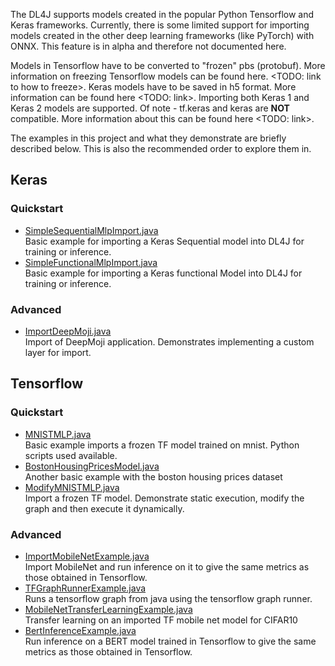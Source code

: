 The DL4J supports models created in the popular Python Tensorflow and Keras frameworks. Currently, there is some limited support for importing models created in the other deep learning frameworks (like PyTorch) with ONNX. This feature is in alpha and therefore not documented here.  

Models in Tensorflow have to be converted to "frozen" pbs (protobuf). More information on freezing Tensorflow models can be found here. <TODO: link to how to freeze>. Keras models have to be saved in h5 format. More information can be found here <TODO: link>. Importing both Keras 1 and Keras 2 models are supported. Of note - tf.keras and keras are **NOT** compatible. More information about this can be found here <TODO: link>.

The examples in this project and what they demonstrate are briefly described below. This is also the recommended order to explore them in.


## Keras  

### Quickstart  
* [SimpleSequentialMlpImport.java](./src/main/java/org/deeplearning4j/modelimportexamples/keras/quickstart/SimpleSequentialMlpImport.java)  
Basic example for importing a Keras Sequential model into DL4J for training or inference.
* [SimpleFunctionalMlpImport.java](./src/main/java/org/deeplearning4j/modelimportexamples/keras/quickstart/SimpleFunctionalMlpImport.java)  
Basic example for importing a Keras functional Model into DL4J for training or inference.

### Advanced  
* [ImportDeepMoji.java](./src/main/java/org/deeplearning4j/modelimportexamples/keras/advanced/deepmoji/ImportDeepMoji.java)  
Import of DeepMoji application. Demonstrates implementing a custom layer for import.


## Tensorflow  

### Quickstart  
* [MNISTMLP.java](./src/main/java/org/deeplearning4j/modelimportexamples/tf/quickstart/MNISTMLP.java)  
Basic example imports a frozen TF model trained on mnist. Python scripts used available.
* [BostonHousingPricesModel.java](./src/main/java/org/deeplearning4j/modelimportexamples/tf/quickstart/BostonHousingPricesModel.java)  
Another basic example with the boston housing prices dataset
* [ModifyMNISTMLP.java](./src/main/java/org/deeplearning4j/modelimportexamples/tf/quickstart/ModifyMNISTMLP.java)  
Import a frozen TF model. Demonstrate static execution, modify the graph and then execute it dynamically.

### Advanced  
* [ImportMobileNetExample.java](./src/main/java/org/deeplearning4j/modelimportexamples/tf/advanced/mobilenet/ImportMobileNetExample.java)  
Import MobileNet and run inference on it to give the same metrics as those obtained in Tensorflow.
* [TFGraphRunnerExample.java](./src/main/java/org/deeplearning4j/modelimportexamples/tf/advanced/tfgraphrunnerinjava/TFGraphRunnerExample.java)  
Runs a tensorflow graph from java using the tensorflow graph runner.
* [MobileNetTransferLearningExample.java](./src/main/java/org/deeplearning4j/modelimportexamples/tf/advanced/mobilenet/MobileNetTransferLearningExample.java)  
Transfer learning on an imported TF mobile net model for CIFAR10
* [BertInferenceExample.java](./src/main/java/org/deeplearning4j/modelimportexamples/tf/advanced/bert/BertInferenceExample.md)  
Run inference on a BERT model trained in Tensorflow to give the same metrics as those obtained in Tensorflow.

